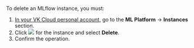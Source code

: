To delete an MLflow instance, you must:

1. [In your VK Cloud personal account](https://msk.cloud.vk.com/app/services/infra/servers/), go to the **ML Platform** → **Instances** section.
2. Click ![ ](/en/assets/more-icon.svg "inline") for the instance and select **Delete**.
3. Confirm the operation.

